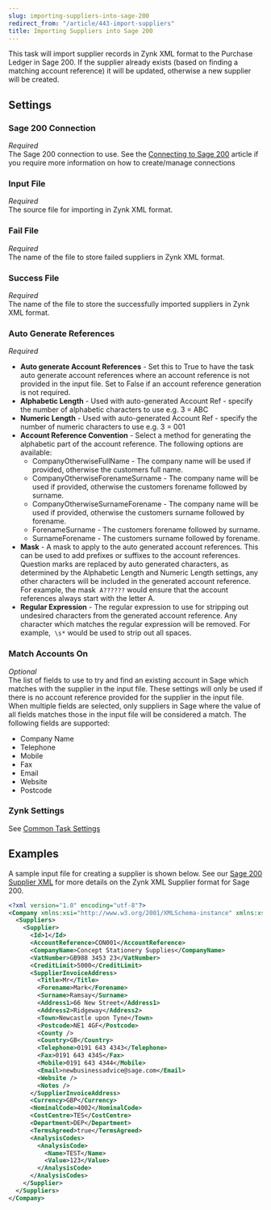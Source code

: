 ```yaml
---
slug: importing-suppliers-into-sage-200
redirect_from: "/article/443-import-suppliers"
title: Importing Suppliers into Sage 200
---
```

This task will import supplier records in Zynk XML format to the Purchase Ledger in Sage 200. If the supplier already exists (based on finding a matching account reference) it will be updated, otherwise a new supplier will be created.

## Settings
### Sage 200 Connection
_Required_  
The Sage 200 connection to use.  See the [Connecting to Sage 200](connecting-to-sage-200) article if you require more information on how to create/manage connections

### Input File
_Required_  
The source file for importing in Zynk XML format.

### Fail File
_Required_  
The name of the file to store failed suppliers in Zynk XML format.

### Success File
_Required_  
The name of the file to store the successfully imported suppliers in Zynk XML format.

### Auto Generate References
_Required_  

 * **Auto generate Account References** - Set this to True to have the task auto generate account references where an account reference is not provided in the input file. Set to False if an account reference generation is not required.
 * **Alphabetic Length** - Used with auto-generated Account Ref - specify the number of alphabetic characters to use e.g. 3 = ABC
 * **Numeric Length** - Used with auto-generated Account Ref - specify the number of numeric characters to use e.g. 3 = 001
 * **Account Reference Convention** - Select a method for generating the alphabetic part of the account reference. The following options are available:	
   - CompanyOtherwiseFullName - The company name will be used if provided, otherwise the customers full name.
   - CompanyOtherwiseForenameSurname - The company name will be used if provided, otherwise the customers forename followed by surname.
   - CompanyOtherwiseSurnameForename - The company name will be used if provided, otherwise the customers surname followed by forename.
   - ForenameSurname - The customers forename followed by surname.
   - SurnameForename - The customers surname followed by forename.
 * **Mask** - A mask to apply to the auto generated account references. This can be used to add prefixes or suffixes to the account references. Question marks are replaced by auto generated characters, as determined by the Alphabetic Length and Numeric Length settings, any other characters will be included in the generated account reference. For example, the mask 	`A??????` would ensure that the account references always start with the letter A.
 * **Regular Expression** - The regular expression to use for stripping out undesired characters from the generated account reference. Any character which matches the regular expression will be removed. For example, 	`\s*` would be used to strip out all spaces.

### Match Accounts On
_Optional_  
The list of fields to use to try and find an existing account in Sage which matches with the supplier in the input file. These settings will only be used if there is no account reference provided for the supplier in the input file. When multiple fields are selected, only suppliers in Sage where the value of all fields matches those in the input file will be considered a match. The following fields are supported:	

 * Company Name
 * Telephone
 * Mobile
 * Fax
 * Email
 * Website
 * Postcode

### Zynk Settings
See [Common Task Settings](common-task-settings)

## Examples
A sample input file for creating a supplier is shown below. See our [Sage 200 Supplier XML](sage-200-supplier-xml) for more details on the Zynk XML Supplier format for Sage 200.

```xml
<?xml version="1.0" encoding="utf-8"?>
<Company xmlns:xsi="http://www.w3.org/2001/XMLSchema-instance" xmlns:xsd="http://www.w3.org/2001/XMLSchema">
  <Suppliers>
    <Supplier>
      <Id>1</Id>
      <AccountReference>CON001</AccountReference>
      <CompanyName>Concept Stationery Supplies</CompanyName>
      <VatNumber>GB988 3453 23</VatNumber>
      <CreditLimit>5000</CreditLimit>
      <SupplierInvoiceAddress>
        <Title>Mr</Title>
        <Forename>Mark</Forename>
        <Surname>Ramsay</Surname>
        <Address1>66 New Street</Address1>
        <Address2>Ridgeway</Address2>
        <Town>Newcastle upon Tyne</Town>
        <Postcode>NE1 4GF</Postcode>
        <County />
        <Country>GB</Country>
        <Telephone>0191 643 4343</Telephone>
        <Fax>0191 643 4345</Fax>
        <Mobile>0191 643 4344</Mobile>
        <Email>newbusinessadvice@sage.com</Email>
        <Website />
        <Notes />
      </SupplierInvoiceAddress>
      <Currency>GBP</Currency>
      <NominalCode>4002</NominalCode>
      <CostCentre>TES</CostCentre>
      <Department>DEP</Department>
      <TermsAgreed>true</TermsAgreed>
      <AnalysisCodes>
        <AnalysisCode>
          <Name>TEST</Name>
          <Value>123</Value>
        </AnalysisCode>
      </AnalysisCodes>
    </Supplier>
  </Suppliers>
</Company>
```